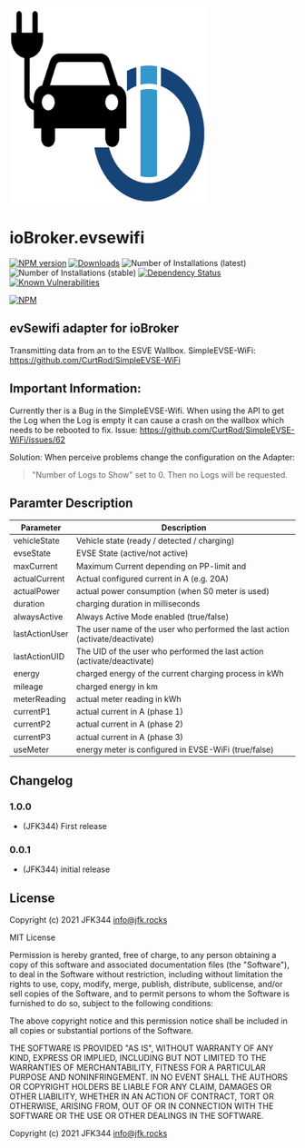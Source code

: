 ![Logo](admin/evsewifi.png)
# ioBroker.evsewifi

[![NPM version](http://img.shields.io/npm/v/iobroker.esvewifi.svg)](https://www.npmjs.com/package/iobroker.esvewifi)
[![Downloads](https://img.shields.io/npm/dm/iobroker.esvewifi.svg)](https://www.npmjs.com/package/iobroker.esvewifi)
![Number of Installations (latest)](http://iobroker.live/badges/esvewifi-installed.svg)
![Number of Installations (stable)](http://iobroker.live/badges/esvewifi-stable.svg)
[![Dependency Status](https://img.shields.io/david/JFK344/iobroker.esvewifi.svg)](https://david-dm.org/JFK344/iobroker.esvewifi)
[![Known Vulnerabilities](https://snyk.io/test/github/JFK344/ioBroker.esvewifi/badge.svg)](https://snyk.io/test/github/JFK344/ioBroker.esvewifi)

[![NPM](https://nodei.co/npm/iobroker.esvewifi.png?downloads=true)](https://nodei.co/npm/iobroker.esvewifi/)

## evSewifi adapter for ioBroker

Transmitting data from an to the ESVE Wallbox.
SimpleEVSE-WiFi: https://github.com/CurtRod/SimpleEVSE-WiFi

## Important Information:
Currently ther is a Bug in the SimpleEVSE-Wifi. When using the API to get the Log when the Log is empty it can cause a crash on the wallbox which needs to be rebooted to fix. 
Issue: https://github.com/CurtRod/SimpleEVSE-WiFi/issues/62

Solution: When perceive problems change the configuration on the Adapter: 
 > "Number of Logs to Show" set to 0. 
Then no Logs will be requested.


## Paramter Description
Parameter | Description
--------- | -----------
vehicleState | Vehicle state (ready / detected / charging)
evseState | EVSE State (active/not active)
maxCurrent | Maximum Current depending on PP-limit and 
actualCurrent | Actual configured current in A (e.g. 20A)
actualPower | actual power consumption (when S0 meter is used)
duration | charging duration in milliseconds
alwaysActive | Always Active Mode enabled (true/false)
lastActionUser | The user name of the user who performed the last action (activate/deactivate)
lastActionUID | The UID of the user who performed the last action (activate/deactivate)
energy | charged energy of the current charging process in kWh
mileage | charged energy in km
meterReading | actual meter reading in kWh
currentP1 | actual current in A (phase 1)
currentP2 | actual current in A (phase 2)
currentP3 | actual current in A (phase 3)
useMeter | energy meter is configured in EVSE-WiFi (true/false)

## Changelog
### 1.0.0
* (JFK344) First release

### 0.0.1
* (JFK344) initial release

## License
Copyright (c) 2021 JFK344 <info@jfk.rocks>

MIT License

Permission is hereby granted, free of charge, to any person obtaining a copy
of this software and associated documentation files (the "Software"), to deal
in the Software without restriction, including without limitation the rights
to use, copy, modify, merge, publish, distribute, sublicense, and/or sell
copies of the Software, and to permit persons to whom the Software is
furnished to do so, subject to the following conditions:

The above copyright notice and this permission notice shall be included in all
copies or substantial portions of the Software.

THE SOFTWARE IS PROVIDED "AS IS", WITHOUT WARRANTY OF ANY KIND, EXPRESS OR
IMPLIED, INCLUDING BUT NOT LIMITED TO THE WARRANTIES OF MERCHANTABILITY,
FITNESS FOR A PARTICULAR PURPOSE AND NONINFRINGEMENT. IN NO EVENT SHALL THE
AUTHORS OR COPYRIGHT HOLDERS BE LIABLE FOR ANY CLAIM, DAMAGES OR OTHER
LIABILITY, WHETHER IN AN ACTION OF CONTRACT, TORT OR OTHERWISE, ARISING FROM,
OUT OF OR IN CONNECTION WITH THE SOFTWARE OR THE USE OR OTHER DEALINGS IN THE
SOFTWARE.

Copyright (c) 2021 JFK344 <info@jfk.rocks>
